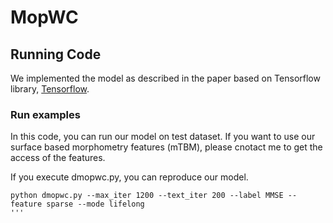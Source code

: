 # MopWC

## Running Code

We implemented the model as described in the paper based on Tensorflow library, [Tensorflow](https://www.tensorflow.org/).



### Run examples

In this code, you can run our model on test dataset. If you want to use our surface based morphometry features (mTBM), please cnotact me to get the access of the features. 

If you execute dmopwc.py, you can reproduce our model.  

```
python dmopwc.py --max_iter 1200 --text_iter 200 --label MMSE --feature sparse --mode lifelong
'''
